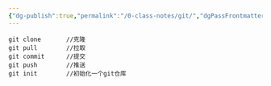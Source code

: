 ```yaml
---
{"dg-publish":true,"permalink":"/0-class-notes/git/","dgPassFrontmatter":true,"created":"2023-10-06T19:54:53.000+08:00"}
---
```


```shell
git clone		//克隆
git pull	 	//拉取
git commit   	//提交
git push	 	//推送
git init	 	//初始化一个git仓库
```
<style> .container {font-family: sans-serif; text-align: center;} .button-wrapper button {z-index: 1;height: 40px; width: 100px; margin: 10px;padding: 5px;} .excalidraw .App-menu_top .buttonList { display: flex;} .excalidraw-wrapper { height: 800px; margin: 50px; position: relative;} :root[dir="ltr"] .excalidraw .layer-ui__wrapper .zen-mode-transition.App-menu_bottom--transition-left {transform: none;} </style><script src="https://cdn.jsdelivr.net/npm/react@17/umd/react.production.min.js"></script><script src="https://cdn.jsdelivr.net/npm/react-dom@17/umd/react-dom.production.min.js"></script><script type="text/javascript" src="https://cdn.jsdelivr.net/npm/@excalidraw/excalidraw@0/dist/excalidraw.production.min.js"></script><div id="Drawing_2023-10-13_1504.55.excalidraw.md1"></div><script>(function(){const InitialData={"type":"excalidraw","version":2,"source":"https://github.com/zsviczian/obsidian-excalidraw-plugin/releases/tag/1.9.23","elements":[{"type":"rectangle","version":738,"versionNonce":226524102,"isDeleted":false,"id":"1PCgV9XBU9cj0OLJ739Li","fillStyle":"hachure","strokeWidth":1,"strokeStyle":"solid","roughness":1,"opacity":100,"angle":0,"x":-3.942401773177039,"y":-539.1247104814106,"strokeColor":"#1e1e1e","backgroundColor":"#a5d8ff","width":597.5511532738095,"height":716.1904761904761,"seed":296384218,"groupIds":[],"frameId":null,"roundness":null,"boundElements":[],"updated":1697180816095,"link":null,"locked":false},{"type":"rectangle","version":401,"versionNonce":147395334,"isDeleted":false,"id":"ySDxohc4L_k2RRq8MDR45","fillStyle":"hachure","strokeWidth":1,"strokeStyle":"solid","roughness":1,"opacity":100,"angle":0,"x":-656.487481120259,"y":-700.0355626077754,"strokeColor":"#1971c2","backgroundColor":"transparent","width":1266.5463428557525,"height":968.0934259357657,"seed":1705675674,"groupIds":[],"frameId":null,"roundness":{"type":3},"boundElements":[],"updated":1697180816096,"link":null,"locked":false},{"type":"rectangle","version":319,"versionNonce":360497734,"isDeleted":false,"id":"KRBxbsxHIDH-oTzRwp6uj","fillStyle":"hachure","strokeWidth":1,"strokeStyle":"solid","roughness":1,"opacity":100,"angle":0,"x":-12.040912277586358,"y":-630.0262363500665,"strokeColor":"#6741d9","backgroundColor":"transparent","width":609.4570302269213,"height":876.0967631164538,"seed":306841690,"groupIds":[],"frameId":null,"roundness":{"type":3},"boundElements":[],"updated":1697180816096,"link":null,"locked":false},{"type":"text","version":30,"versionNonce":108562822,"isDeleted":false,"id":"dT6TxsfJ","fillStyle":"hachure","strokeWidth":1,"strokeStyle":"solid","roughness":1,"opacity":100,"angle":0,"x":3.60303412831729,"y":-566.7640723097259,"strokeColor":"#1e1e1e","backgroundColor":"transparent","width":209.7998504638672,"height":25,"seed":526118170,"groupIds":[],"frameId":null,"roundness":null,"boundElements":[],"updated":1697180816096,"link":null,"locked":false,"fontSize":20,"fontFamily":1,"text":"Oracle VM VirtualBox","rawText":"Oracle VM VirtualBox","textAlign":"left","verticalAlign":"top","containerId":null,"originalText":"Oracle VM VirtualBox","lineHeight":1.25,"baseline":17},{"type":"text","version":113,"versionNonce":1257859270,"isDeleted":false,"id":"DAxER2MV","fillStyle":"hachure","strokeWidth":1,"strokeStyle":"solid","roughness":1,"opacity":100,"angle":0,"x":-95.57065223145764,"y":-687.091559340346,"strokeColor":"#1971c2","backgroundColor":"transparent","width":133.4519500732422,"height":45,"seed":575879642,"groupIds":[],"frameId":null,"roundness":null,"boundElements":[],"updated":1697180816096,"link":null,"locked":false,"fontSize":36,"fontFamily":1,"text":"Windows","rawText":"Windows","textAlign":"left","verticalAlign":"top","containerId":null,"originalText":"Windows","lineHeight":1.25,"baseline":31},{"type":"text","version":43,"versionNonce":1654415366,"isDeleted":false,"id":"fkdXD4fb","fillStyle":"hachure","strokeWidth":1,"strokeStyle":"solid","roughness":1,"opacity":100,"angle":0,"x":11.95767630503326,"y":-513.664895139966,"strokeColor":"#2f9e44","backgroundColor":"transparent","width":141.8398895263672,"height":25,"seed":172158618,"groupIds":[],"frameId":null,"roundness":null,"boundElements":[{"id":"wUGCVKss47Wai-4RUkLo9","type":"arrow"}],"updated":1697180816096,"link":null,"locked":false,"customData":{"legacyTextWrap":true},"fontSize":20,"fontFamily":1,"text":"KylinServer V10","rawText":"KylinServer V10","textAlign":"left","verticalAlign":"top","containerId":null,"originalText":"KylinServer V10","lineHeight":1.25,"baseline":17},{"type":"diamond","version":582,"versionNonce":1365143366,"isDeleted":false,"id":"4r3zK4zRVZOjqDMoF-Tvs","fillStyle":"hachure","strokeWidth":1,"strokeStyle":"solid","roughness":1,"opacity":100,"angle":0,"x":-632.0918648538153,"y":-695.0983605049506,"strokeColor":"#e03131","backgroundColor":"transparent","width":237.5939941406251,"height":170,"seed":1809714010,"groupIds":[],"frameId":null,"roundness":{"type":2},"boundElements":[{"type":"text","id":"B8K56yoP"}],"updated":1697180816096,"link":null,"locked":false,"customData":{"legacyTextWrap":true}},{"type":"text","version":554,"versionNonce":1286193030,"isDeleted":false,"id":"B8K56yoP","fillStyle":"hachure","strokeWidth":1,"strokeStyle":"solid","roughness":1,"opacity":100,"angle":0,"x":-594.4648201760808,"y":-635.0983605049506,"strokeColor":"#e03131","backgroundColor":"transparent","width":162.33990478515625,"height":50,"seed":1299681306,"groupIds":[],"frameId":null,"roundness":null,"boundElements":[],"updated":1697180816097,"link":null,"locked":false,"fontSize":20,"fontFamily":1,"text":"WLAN TCP/IPV4\n192.168.1.1","rawText":"WLAN TCP/IPV4\n192.168.1.1","textAlign":"center","verticalAlign":"middle","containerId":"4r3zK4zRVZOjqDMoF-Tvs","originalText":"WLAN TCP/IPV4\n192.168.1.1","lineHeight":1.25,"baseline":42},{"type":"diamond","version":337,"versionNonce":303289798,"isDeleted":false,"id":"1Mo-R5cND6lr2Ath-ul-E","fillStyle":"hachure","strokeWidth":1,"strokeStyle":"solid","roughness":1,"opacity":100,"angle":0,"x":276.5285844248293,"y":-488.5407118615284,"strokeColor":"#1e1e1e","backgroundColor":"transparent","width":312.1804327713817,"height":93.2330322265625,"seed":1929542874,"groupIds":[],"frameId":null,"roundness":{"type":2},"boundElements":[{"type":"text","id":"2AZKImcp"}],"updated":1697180816096,"link":null,"locked":false,"customData":{"legacyTextWrap":true}},{"type":"text","version":293,"versionNonce":367078662,"isDeleted":false,"id":"2AZKImcp","fillStyle":"hachure","strokeWidth":1,"strokeStyle":"solid","roughness":1,"opacity":100,"angle":0,"x":372.5388371264381,"y":-454.42419574824714,"strokeColor":"#1e1e1e","backgroundColor":"transparent","width":120.15992736816406,"height":25,"seed":705810842,"groupIds":[],"frameId":null,"roundness":null,"boundElements":[],"updated":1697180816096,"link":null,"locked":false,"fontSize":20,"fontFamily":1,"text":"192.168.1.100","rawText":"192.168.1.100","textAlign":"center","verticalAlign":"middle","containerId":"1Mo-R5cND6lr2Ath-ul-E","originalText":"192.168.1.100","lineHeight":1.25,"baseline":17},{"type":"arrow","version":1005,"versionNonce":1015127110,"isDeleted":false,"id":"Gk6EO0Fe36aDezUG-xCVI","fillStyle":"hachure","strokeWidth":1,"strokeStyle":"solid","roughness":1,"opacity":100,"angle":0,"x":-398.93699341204285,"y":-608.7273666935083,"strokeColor":"#e03131","backgroundColor":"transparent","width":563.9882309301198,"height":24.074440274207035,"seed":366513754,"groupIds":[],"frameId":null,"roundness":{"type":2},"boundElements":[],"updated":1697180816096,"link":null,"locked":false,"startBinding":null,"endBinding":{"elementId":"rNsJ1ZwO1rmqS-uwNq5j_","gap":2.0398537708758298,"focus":-0.26348087935634124},"lastCommittedPoint":null,"startArrowhead":null,"endArrowhead":"arrow","points":[[0,0],[563.9882309301198,24.074440274207035]]},{"type":"text","version":160,"versionNonce":1808933766,"isDeleted":false,"id":"rq8Y3FBZ","fillStyle":"hachure","strokeWidth":1,"strokeStyle":"solid","roughness":1,"opacity":100,"angle":0,"x":-120.28599613780955,"y":-620.6198358698059,"strokeColor":"#e03131","backgroundColor":"transparent","width":40,"height":25,"seed":2066330394,"groupIds":[],"frameId":null,"roundness":null,"boundElements":[],"updated":1697180816096,"link":null,"locked":false,"fontSize":20,"fontFamily":1,"text":"共享","rawText":"共享","textAlign":"left","verticalAlign":"top","containerId":null,"originalText":"共享","lineHeight":1.25,"baseline":17},{"type":"ellipse","version":112,"versionNonce":1175438022,"isDeleted":false,"id":"dbyaRahk-Wv-BliVIsx2t","fillStyle":"hachure","strokeWidth":1,"strokeStyle":"solid","roughness":1,"opacity":100,"angle":0,"x":27.78344572656681,"y":-408.71254440056885,"strokeColor":"#2f9e44","backgroundColor":"transparent","width":342.2556023848683,"height":104.66167249177636,"seed":209207258,"groupIds":[],"frameId":null,"roundness":{"type":2},"boundElements":[],"updated":1697180816096,"link":null,"locked":false},{"type":"text","version":31,"versionNonce":500660742,"isDeleted":false,"id":"ykDx4Vkd","fillStyle":"hachure","strokeWidth":1,"strokeStyle":"solid","roughness":1,"opacity":100,"angle":0,"x":123.07888647688003,"y":-365.23257372191915,"strokeColor":"#1e1e1e","backgroundColor":"transparent","width":134.639892578125,"height":25,"seed":903296154,"groupIds":[],"frameId":null,"roundness":null,"boundElements":[],"updated":1697180816096,"link":null,"locked":false,"fontSize":20,"fontFamily":1,"text":"MySQL Server","rawText":"MySQL Server","textAlign":"left","verticalAlign":"top","containerId":null,"originalText":"MySQL Server","lineHeight":1.25,"baseline":17},{"type":"ellipse","version":141,"versionNonce":1780894022,"isDeleted":false,"id":"_m7VadbXheYKK-1UVCN2x","fillStyle":"hachure","strokeWidth":1,"strokeStyle":"solid","roughness":1,"opacity":100,"angle":0,"x":18.417213985103785,"y":-288.8414861396824,"strokeColor":"#f08c00","backgroundColor":"transparent","width":339.84966077302624,"height":105.2632863898026,"seed":1761186138,"groupIds":[],"frameId":null,"roundness":{"type":2},"boundElements":[],"updated":1697180816096,"link":null,"locked":false},{"type":"text","version":45,"versionNonce":978923654,"isDeleted":false,"id":"SHhwQgO8","fillStyle":"hachure","strokeWidth":1,"strokeStyle":"solid","roughness":1,"opacity":100,"angle":0,"x":160.22154169891962,"y":-254.7062579324455,"strokeColor":"#1e1e1e","backgroundColor":"transparent","width":51.11994934082031,"height":25,"seed":1764906522,"groupIds":[],"frameId":null,"roundness":null,"boundElements":[],"updated":1697180816096,"link":null,"locked":false,"fontSize":20,"fontFamily":1,"text":"Redis","rawText":"Redis","textAlign":"left","verticalAlign":"top","containerId":null,"originalText":"Redis","lineHeight":1.25,"baseline":17},{"type":"ellipse","version":132,"versionNonce":707604422,"isDeleted":false,"id":"42nXHRTk8kSoYbueBAZiq","fillStyle":"hachure","strokeWidth":1,"strokeStyle":"solid","roughness":1,"opacity":100,"angle":0,"x":20.40881666884445,"y":-170.17341092234187,"strokeColor":"#e03131","backgroundColor":"transparent","width":357.89473684210543,"height":123.90978361430916,"seed":393511642,"groupIds":[],"frameId":null,"roundness":{"type":2},"boundElements":[{"type":"text","id":"qVGgtFRR"}],"updated":1697180816096,"link":null,"locked":false,"customData":{"legacyTextWrap":true}},{"type":"text","version":88,"versionNonce":1438598918,"isDeleted":false,"id":"qVGgtFRR","fillStyle":"hachure","strokeWidth":1,"strokeStyle":"solid","roughness":1,"opacity":100,"angle":0,"x":183.62619699175264,"y":-120.71851911518729,"strokeColor":"#e03131","backgroundColor":"transparent","width":31.459976196289062,"height":25,"seed":1045632922,"groupIds":[],"frameId":null,"roundness":null,"boundElements":[],"updated":1697180816096,"link":null,"locked":false,"fontSize":20,"fontFamily":1,"text":"Git","rawText":"Git","textAlign":"center","verticalAlign":"middle","containerId":"42nXHRTk8kSoYbueBAZiq","originalText":"Git","lineHeight":1.25,"baseline":17},{"type":"ellipse","version":169,"versionNonce":1301050950,"isDeleted":false,"id":"L8eNDMt6fyvZo2PUKTBx1","fillStyle":"hachure","strokeWidth":1,"strokeStyle":"solid","roughness":1,"opacity":100,"angle":0,"x":-529.5525639754227,"y":-410.34532814214947,"strokeColor":"#2f9e44","backgroundColor":"transparent","width":367.5189530222041,"height":108.87213456003292,"seed":1577129050,"groupIds":[],"frameId":null,"roundness":{"type":2},"boundElements":[{"type":"text","id":"h354cjSW"}],"updated":1697180816096,"link":null,"locked":false,"customData":{"legacyTextWrap":true}},{"type":"text","version":124,"versionNonce":175226246,"isDeleted":false,"id":"h354cjSW","fillStyle":"hachure","strokeWidth":1,"strokeStyle":"solid","roughness":1,"opacity":100,"angle":0,"x":-380.3630490121722,"y":-368.409260862133,"strokeColor":"#2f9e44","backgroundColor":"transparent","width":69.13992309570312,"height":25,"seed":2018605338,"groupIds":[],"frameId":null,"roundness":null,"boundElements":[],"updated":1697180816096,"link":null,"locked":false,"fontSize":20,"fontFamily":1,"text":"Heidisql","rawText":"Heidisql","textAlign":"center","verticalAlign":"middle","containerId":"L8eNDMt6fyvZo2PUKTBx1","originalText":"Heidisql","lineHeight":1.25,"baseline":17},{"type":"ellipse","version":197,"versionNonce":1638669510,"isDeleted":false,"id":"t-635PMW_AnFhVRzUJfXC","fillStyle":"hachure","strokeWidth":1,"strokeStyle":"solid","roughness":1,"opacity":100,"angle":0,"x":-532.5602479803567,"y":-290.044713935735,"strokeColor":"#f08c00","backgroundColor":"transparent","width":392.78217516447353,"height":105.86477179276312,"seed":1555514842,"groupIds":[],"frameId":null,"roundness":{"type":2},"boundElements":[{"type":"text","id":"WGOPnBZy"}],"updated":1697180816096,"link":null,"locked":false,"customData":{"legacyTextWrap":true}},{"type":"text","version":211,"versionNonce":2027459590,"isDeleted":false,"id":"WGOPnBZy","fillStyle":"hachure","strokeWidth":1,"strokeStyle":"solid","roughness":1,"opacity":100,"angle":0,"x":-452.92906335222153,"y":-249.61232803935343,"strokeColor":"#f08c00","backgroundColor":"transparent","width":233.51980590820312,"height":25,"seed":1950710426,"groupIds":[],"frameId":null,"roundness":null,"boundElements":[],"updated":1697180816096,"link":null,"locked":false,"fontSize":20,"fontFamily":1,"text":"Redis DeskTop manager","rawText":"Redis DeskTop manager","textAlign":"center","verticalAlign":"middle","containerId":"t-635PMW_AnFhVRzUJfXC","originalText":"Redis DeskTop manager","lineHeight":1.25,"baseline":17},{"type":"ellipse","version":165,"versionNonce":972301126,"isDeleted":false,"id":"SnZrl8UAs8F6AvLBjE1rD","fillStyle":"hachure","strokeWidth":1,"strokeStyle":"solid","roughness":1,"opacity":100,"angle":0,"x":-522.9361602953237,"y":-161.9381259126692,"strokeColor":"#e03131","backgroundColor":"transparent","width":372.9325143914475,"height":96.84210526315792,"seed":229578586,"groupIds":[],"frameId":null,"roundness":{"type":2},"boundElements":[{"type":"text","id":"AQ9l0WVd"}],"updated":1697180816096,"link":null,"locked":false,"customData":{"legacyTextWrap":true}},{"type":"text","version":134,"versionNonce":1197197958,"isDeleted":false,"id":"AQ9l0WVd","fillStyle":"hachure","strokeWidth":1,"strokeStyle":"solid","roughness":1,"opacity":100,"angle":0,"x":-394.35984145409213,"y":-126.01707328109023,"strokeColor":"#e03131","backgroundColor":"transparent","width":115.77987670898438,"height":25,"seed":692526106,"groupIds":[],"frameId":null,"roundness":null,"boundElements":[],"updated":1697180816096,"link":null,"locked":false,"fontSize":20,"fontFamily":1,"text":"TortoiseGit","rawText":"TortoiseGit","textAlign":"center","verticalAlign":"middle","containerId":"SnZrl8UAs8F6AvLBjE1rD","originalText":"TortoiseGit","lineHeight":1.25,"baseline":17},{"type":"diamond","version":110,"versionNonce":1875675590,"isDeleted":false,"id":"4UKUCiVKKWKmX05r6QmQ0","fillStyle":"hachure","strokeWidth":1,"strokeStyle":"solid","roughness":1,"opacity":100,"angle":0,"x":-173.46241183726465,"y":-395.307679087873,"strokeColor":"#2f9e44","backgroundColor":"transparent","width":214.1352282072369,"height":70,"seed":1157662938,"groupIds":[],"frameId":null,"roundness":{"type":2},"boundElements":[{"type":"text","id":"nzg9We7R"}],"updated":1697180816096,"link":null,"locked":false,"customData":{"legacyTextWrap":true}},{"type":"text","version":40,"versionNonce":1637080774,"isDeleted":false,"id":"nzg9We7R","fillStyle":"hachure","strokeWidth":1,"strokeStyle":"solid","roughness":1,"opacity":100,"angle":0,"x":-93.29478400073604,"y":-372.807679087873,"strokeColor":"#2f9e44","backgroundColor":"transparent","width":53.79997253417969,"height":25,"seed":678321562,"groupIds":[],"frameId":null,"roundness":null,"boundElements":[],"updated":1697180816098,"link":null,"locked":false,"fontSize":20,"fontFamily":1,"text":"3306","rawText":"3306","textAlign":"center","verticalAlign":"middle","containerId":"4UKUCiVKKWKmX05r6QmQ0","originalText":"3306","lineHeight":1.25,"baseline":17},{"type":"diamond","version":69,"versionNonce":1654476870,"isDeleted":false,"id":"hGoS0N4DzjwLMTMfIUMD1","fillStyle":"hachure","strokeWidth":1,"strokeStyle":"solid","roughness":1,"opacity":100,"angle":0,"x":-146.9962831366068,"y":-274.40538673589947,"strokeColor":"#f08c00","backgroundColor":"transparent","width":179.24830386513156,"height":75.18798828125,"seed":818125402,"groupIds":[],"frameId":null,"roundness":{"type":2},"boundElements":[{"type":"text","id":"D198Rx60"}],"updated":1697180816096,"link":null,"locked":false,"customData":{"legacyTextWrap":true}},{"type":"text","version":26,"versionNonce":1012356998,"isDeleted":false,"id":"D198Rx60","fillStyle":"hachure","strokeWidth":1,"strokeStyle":"solid","roughness":1,"opacity":100,"angle":0,"x":-82.05211625042773,"y":-249.31139259527447,"strokeColor":"#f08c00","backgroundColor":"transparent","width":49.35997009277344,"height":25,"seed":483606298,"groupIds":[],"frameId":null,"roundness":null,"boundElements":[],"updated":1697180816096,"link":null,"locked":false,"fontSize":20,"fontFamily":1,"text":"6379","rawText":"6379","textAlign":"center","verticalAlign":"middle","containerId":"hGoS0N4DzjwLMTMfIUMD1","originalText":"6379","lineHeight":1.25,"baseline":17},{"type":"diamond","version":86,"versionNonce":936277702,"isDeleted":false,"id":"1h_qPD3PSIPvG6vZvMERc","fillStyle":"hachure","strokeWidth":1,"strokeStyle":"solid","roughness":1,"opacity":100,"angle":0,"x":-149.43987380272517,"y":-158.9229712856527,"strokeColor":"#e03131","backgroundColor":"transparent","width":200.90203536184208,"height":71.57894736842104,"seed":1494240218,"groupIds":[],"frameId":null,"roundness":{"type":2},"boundElements":[{"type":"text","id":"JPNwKkQQ"}],"updated":1697180816096,"link":null,"locked":false,"customData":{"legacyTextWrap":true}},{"type":"text","version":23,"versionNonce":1302310406,"isDeleted":false,"id":"JPNwKkQQ","fillStyle":"hachure","strokeWidth":1,"strokeStyle":"solid","roughness":1,"opacity":100,"angle":0,"x":-63.22884635617913,"y":-135.63349760144217,"strokeColor":"#e03131","backgroundColor":"transparent","width":28.47998046875,"height":25,"seed":1267581082,"groupIds":[],"frameId":null,"roundness":null,"boundElements":[],"updated":1697180816096,"link":null,"locked":false,"fontSize":20,"fontFamily":1,"text":"22","rawText":"22","textAlign":"center","verticalAlign":"middle","containerId":"1h_qPD3PSIPvG6vZvMERc","originalText":"22","lineHeight":1.25,"baseline":17},{"type":"rectangle","version":62,"versionNonce":1523055942,"isDeleted":false,"id":"Hj4tdy25zcCuVH9FnOYQ2","fillStyle":"hachure","strokeWidth":1,"strokeStyle":"solid","roughness":1,"opacity":100,"angle":0,"x":-465.7226211481682,"y":-526.0198308662449,"strokeColor":"#2f9e44","backgroundColor":"transparent","width":233.27730066636036,"height":80.67228429457725,"seed":536780122,"groupIds":[],"frameId":null,"roundness":{"type":3},"boundElements":[{"type":"text","id":"cCj1CJy1"},{"id":"wUGCVKss47Wai-4RUkLo9","type":"arrow"}],"updated":1697180816096,"link":null,"locked":false,"customData":{"legacyTextWrap":true}},{"type":"text","version":34,"versionNonce":346317958,"isDeleted":false,"id":"cCj1CJy1","fillStyle":"hachure","strokeWidth":1,"strokeStyle":"solid","roughness":1,"opacity":100,"angle":0,"x":-413.3439119160622,"y":-498.18368871895626,"strokeColor":"#2f9e44","backgroundColor":"transparent","width":128.51988220214844,"height":25,"seed":330687002,"groupIds":[],"frameId":null,"roundness":null,"boundElements":[],"updated":1697180816096,"link":null,"locked":false,"fontSize":20,"fontFamily":1,"text":"Xshell7 Xftp7","rawText":"Xshell7 Xftp7","textAlign":"center","verticalAlign":"middle","containerId":"Hj4tdy25zcCuVH9FnOYQ2","originalText":"Xshell7 Xftp7","lineHeight":1.25,"baseline":17},{"type":"arrow","version":115,"versionNonce":2096227270,"isDeleted":false,"id":"wUGCVKss47Wai-4RUkLo9","fillStyle":"hachure","strokeWidth":1,"strokeStyle":"solid","roughness":1,"opacity":100,"angle":0,"x":-225.0501573384255,"y":-487.0282393655483,"strokeColor":"#2f9e44","backgroundColor":"transparent","width":222.52096737132365,"height":9.41176469951688,"seed":1101434586,"groupIds":[],"frameId":null,"roundness":{"type":2},"boundElements":[],"updated":1697180816096,"link":null,"locked":false,"startBinding":{"elementId":"Hj4tdy25zcCuVH9FnOYQ2","gap":7.3951631433823195,"focus":0.08618592008403635},"endBinding":{"elementId":"fkdXD4fb","gap":14.486866272135103,"focus":-0.07177702510105233},"lastCommittedPoint":null,"startArrowhead":null,"endArrowhead":"arrow","points":[[0,0],[222.52096737132365,-9.41176469951688]]},{"type":"rectangle","version":142,"versionNonce":1439529734,"isDeleted":false,"id":"flgjBfJPwCarplwTkJ0ZJ","fillStyle":"hachure","strokeWidth":1,"strokeStyle":"solid","roughness":1,"opacity":100,"angle":0,"x":-560.5123011803374,"y":-25.85162515622642,"strokeColor":"#1971c2","backgroundColor":"transparent","width":177.6594343691827,"height":40.29776293469092,"seed":1852023706,"groupIds":[],"frameId":null,"roundness":{"type":3},"boundElements":[{"type":"text","id":"WUUa4Lf2"}],"updated":1697180816096,"link":null,"locked":false,"customData":{"legacyTextWrap":true}},{"type":"text","version":37,"versionNonce":1786254854,"isDeleted":false,"id":"WUUa4Lf2","fillStyle":"hachure","strokeWidth":1,"strokeStyle":"solid","roughness":1,"opacity":100,"angle":0,"x":-504.6525546988711,"y":-18.202743688880958,"strokeColor":"#1971c2","backgroundColor":"transparent","width":65.93994140625,"height":25,"seed":1411391578,"groupIds":[],"frameId":null,"roundness":null,"boundElements":[],"updated":1697180816099,"link":null,"locked":false,"fontSize":20,"fontFamily":1,"text":"VScode","rawText":"VScode","textAlign":"center","verticalAlign":"middle","containerId":"flgjBfJPwCarplwTkJ0ZJ","originalText":"VScode","lineHeight":1.25,"baseline":17},{"type":"rectangle","version":359,"versionNonce":1535308166,"isDeleted":false,"id":"k1977gUK1Pmv77eMHUzIq","fillStyle":"hachure","strokeWidth":1,"strokeStyle":"solid","roughness":1,"opacity":100,"angle":0,"x":-365.03001989895245,"y":157.0311219674527,"strokeColor":"#1e1e1e","backgroundColor":"transparent","width":157.35525019551298,"height":42.50672269046811,"seed":1856963866,"groupIds":[],"frameId":null,"roundness":{"type":3},"boundElements":[{"type":"text","id":"pyT3xe79"}],"updated":1697180816096,"link":null,"locked":false,"customData":{"legacyTextWrap":true}},{"type":"text","version":348,"versionNonce":273900870,"isDeleted":false,"id":"pyT3xe79","fillStyle":"hachure","strokeWidth":1,"strokeStyle":"solid","roughness":1,"opacity":100,"angle":0,"x":-342.13234780412563,"y":165.78448331268675,"strokeColor":"#1e1e1e","backgroundColor":"transparent","width":111.55990600585938,"height":25,"seed":1199788506,"groupIds":[],"frameId":null,"roundness":null,"boundElements":[],"updated":1697180816099,"link":null,"locked":false,"fontSize":20,"fontFamily":1,"text":"Node.js18.17","rawText":"Node.js18.17","textAlign":"center","verticalAlign":"middle","containerId":"k1977gUK1Pmv77eMHUzIq","originalText":"Node.js18.17","lineHeight":1.25,"baseline":17},{"type":"rectangle","version":116,"versionNonce":1982646278,"isDeleted":false,"id":"TkFj-99EHy9OqipvUG9SD","fillStyle":"hachure","strokeWidth":1,"strokeStyle":"solid","roughness":1,"opacity":100,"angle":0,"x":-562.8528668111547,"y":34.446137778464504,"strokeColor":"#1e1e1e","backgroundColor":"transparent","width":181.0211071633002,"height":48.36503085748495,"seed":1102055066,"groupIds":[],"frameId":null,"roundness":{"type":3},"boundElements":[{"type":"text","id":"LbbpcMFU"}],"updated":1697180816096,"link":null,"locked":false,"customData":{"legacyTextWrap":true}},{"type":"text","version":85,"versionNonce":1721882438,"isDeleted":false,"id":"LbbpcMFU","fillStyle":"hachure","strokeWidth":1,"strokeStyle":"solid","roughness":1,"opacity":100,"angle":0,"x":-549.9822744721804,"y":46.12865320720698,"strokeColor":"#1e1e1e","backgroundColor":"transparent","width":155.27992248535156,"height":25,"seed":1709712218,"groupIds":[],"frameId":null,"roundness":null,"boundElements":[],"updated":1697180816096,"link":null,"locked":false,"fontSize":20,"fontFamily":1,"text":"JDK1.8  JDK20","rawText":"JDK1.8  JDK20","textAlign":"center","verticalAlign":"middle","containerId":"TkFj-99EHy9OqipvUG9SD","originalText":"JDK1.8  JDK20","lineHeight":1.25,"baseline":17},{"type":"rectangle","version":113,"versionNonce":2083716742,"isDeleted":false,"id":"MLgYGE2xyKFnTTOINlJEm","fillStyle":"hachure","strokeWidth":1,"strokeStyle":"solid","roughness":1,"opacity":100,"angle":0,"x":-362.85286681115474,"y":34.446137778464504,"strokeColor":"#1e1e1e","backgroundColor":"transparent","width":160,"height":40,"seed":780052506,"groupIds":[],"frameId":null,"roundness":{"type":3},"boundElements":[{"type":"text","id":"6koPLfcT"}],"updated":1697180816096,"link":null,"locked":false,"customData":{"legacyTextWrap":true}},{"type":"text","version":71,"versionNonce":1805467078,"isDeleted":false,"id":"6koPLfcT","fillStyle":"hachure","strokeWidth":1,"strokeStyle":"solid","roughness":1,"opacity":100,"angle":0,"x":-338.0528332418188,"y":41.946137778464504,"strokeColor":"#1e1e1e","backgroundColor":"transparent","width":110.39993286132812,"height":25,"seed":1399231706,"groupIds":[],"frameId":null,"roundness":null,"boundElements":[],"updated":1697180816096,"link":null,"locked":false,"fontSize":20,"fontFamily":1,"text":"Maven3.6.3","rawText":"Maven3.6.3","textAlign":"center","verticalAlign":"middle","containerId":"MLgYGE2xyKFnTTOINlJEm","originalText":"Maven3.6.3","lineHeight":1.25,"baseline":17},{"type":"rectangle","version":94,"versionNonce":1241355526,"isDeleted":false,"id":"hXPaUjEKjYMemyiYDGUPd","fillStyle":"hachure","strokeWidth":1,"strokeStyle":"solid","roughness":1,"opacity":100,"angle":0,"x":-557.9547664577323,"y":93.90199482831565,"strokeColor":"#1e1e1e","backgroundColor":"transparent","width":167.48308454241067,"height":40,"seed":372435354,"groupIds":[],"frameId":null,"roundness":{"type":3},"boundElements":[{"type":"text","id":"IcwSS42x"}],"updated":1697180816096,"link":null,"locked":false,"customData":{"legacyTextWrap":true}},{"type":"text","version":52,"versionNonce":1417858182,"isDeleted":false,"id":"IcwSS42x","fillStyle":"hachure","strokeWidth":1,"strokeStyle":"solid","roughness":1,"opacity":100,"angle":0,"x":-490.59320618115584,"y":101.40199482831565,"strokeColor":"#1e1e1e","backgroundColor":"transparent","width":32.75996398925781,"height":25,"seed":236365402,"groupIds":[],"frameId":null,"roundness":null,"boundElements":[],"updated":1697180816100,"link":null,"locked":false,"fontSize":20,"fontFamily":1,"text":"vue","rawText":"vue","textAlign":"center","verticalAlign":"middle","containerId":"hXPaUjEKjYMemyiYDGUPd","originalText":"vue","lineHeight":1.25,"baseline":17},{"type":"rectangle","version":100,"versionNonce":1106545542,"isDeleted":false,"id":"SD_00UL335kikR8BhQgcS","fillStyle":"hachure","strokeWidth":1,"strokeStyle":"solid","roughness":1,"opacity":100,"angle":0,"x":43.857385170765724,"y":-8.372664333616058,"strokeColor":"#1e1e1e","backgroundColor":"transparent","width":173.28974801807954,"height":42.81880211208056,"seed":1944374042,"groupIds":[],"frameId":null,"roundness":{"type":3},"boundElements":[{"type":"text","id":"oqBCsWHs"}],"updated":1697180816096,"link":null,"locked":false,"customData":{"legacyTextWrap":true}},{"type":"text","version":65,"versionNonce":79907782,"isDeleted":false,"id":"oqBCsWHs","fillStyle":"hachure","strokeWidth":1,"strokeStyle":"solid","roughness":1,"opacity":100,"angle":0,"x":85.81231014416096,"y":0.536736722424223,"strokeColor":"#1e1e1e","backgroundColor":"transparent","width":89.37989807128906,"height":25,"seed":1846564826,"groupIds":[],"frameId":null,"roundness":null,"boundElements":[],"updated":1697180816100,"link":null,"locked":false,"fontSize":20,"fontFamily":1,"text":"net-tools","rawText":"net-tools","textAlign":"center","verticalAlign":"middle","containerId":"SD_00UL335kikR8BhQgcS","originalText":"net-tools","lineHeight":1.25,"baseline":17},{"type":"rectangle","version":72,"versionNonce":1283449350,"isDeleted":false,"id":"ZpBDdRpGUVGnkrSRVZ2Be","fillStyle":"hachure","strokeWidth":1,"strokeStyle":"solid","roughness":1,"opacity":100,"angle":0,"x":257.14713318884526,"y":-5.553862221535496,"strokeColor":"#1e1e1e","backgroundColor":"transparent","width":140,"height":40,"seed":1554795674,"groupIds":[],"frameId":null,"roundness":{"type":3},"boundElements":[{"type":"text","id":"nkhXLeTg"}],"updated":1697180816096,"link":null,"locked":false,"customData":{"legacyTextWrap":true}},{"type":"text","version":21,"versionNonce":2004988230,"isDeleted":false,"id":"nkhXLeTg","fillStyle":"hachure","strokeWidth":1,"strokeStyle":"solid","roughness":1,"opacity":100,"angle":0,"x":304.9271548563257,"y":1.9461377784645038,"strokeColor":"#1e1e1e","backgroundColor":"transparent","width":44.43995666503906,"height":25,"seed":627812698,"groupIds":[],"frameId":null,"roundness":null,"boundElements":[],"updated":1697180816096,"link":null,"locked":false,"fontSize":20,"fontFamily":1,"text":"wget","rawText":"wget","textAlign":"center","verticalAlign":"middle","containerId":"ZpBDdRpGUVGnkrSRVZ2Be","originalText":"wget","lineHeight":1.25,"baseline":17},{"type":"rectangle","version":129,"versionNonce":1476892806,"isDeleted":false,"id":"WphYWcqDvWXkXFIA-pTMm","fillStyle":"hachure","strokeWidth":1,"strokeStyle":"solid","roughness":1,"opacity":100,"angle":0,"x":-362.85286681115474,"y":-25.553862221535496,"strokeColor":"#e03131","backgroundColor":"transparent","width":158.0962546420816,"height":35,"seed":2141285914,"groupIds":[],"frameId":null,"roundness":{"type":3},"boundElements":[{"type":"text","id":"lx2XcC3G"}],"updated":1697180816096,"link":null,"locked":false,"customData":{"legacyTextWrap":true}},{"type":"text","version":74,"versionNonce":1439602630,"isDeleted":false,"id":"lx2XcC3G","fillStyle":"hachure","strokeWidth":1,"strokeStyle":"solid","roughness":1,"opacity":100,"angle":0,"x":-315.4047074466569,"y":-20.553862221535496,"strokeColor":"#e03131","backgroundColor":"transparent","width":63.19993591308594,"height":25,"seed":1077975770,"groupIds":[],"frameId":null,"roundness":null,"boundElements":[],"updated":1697180816096,"link":null,"locked":false,"fontSize":20,"fontFamily":1,"text":"chrome","rawText":"chrome","textAlign":"center","verticalAlign":"middle","containerId":"WphYWcqDvWXkXFIA-pTMm","originalText":"chrome","lineHeight":1.25,"baseline":17},{"type":"text","version":744,"versionNonce":1492365062,"isDeleted":false,"id":"Kc69pCag","fillStyle":"hachure","strokeWidth":0.5,"strokeStyle":"solid","roughness":2,"opacity":100,"angle":0,"x":151.29557720747823,"y":-452.89847438492984,"strokeColor":"#1971c2","backgroundColor":"transparent","width":80,"height":25,"seed":635187098,"groupIds":[],"frameId":null,"roundness":null,"boundElements":[],"updated":1697180816096,"link":"[[0 - Class Notes/Redis MySQL Git安装\|Redis MySQL Git安装]]","locked":false,"fontSize":20,"fontFamily":1,"text":"软件安装","rawText":"软件安装","textAlign":"left","verticalAlign":"top","containerId":null,"originalText":"软件安装","lineHeight":1.25,"baseline":17},{"type":"text","version":79,"versionNonce":1039392326,"isDeleted":false,"id":"fslKQv7l","fillStyle":"hachure","strokeWidth":0.5,"strokeStyle":"solid","roughness":2,"opacity":100,"angle":0,"x":193.47261403783511,"y":-516.1975408376828,"strokeColor":"#1971c2","backgroundColor":"transparent","width":127.8125,"height":23,"seed":614935642,"groupIds":[],"frameId":null,"roundness":null,"boundElements":[],"updated":1697180816096,"link":"[[0 - Class Notes/Linux常用命令\|Linux常用命令]]","locked":false,"fontSize":20,"fontFamily":2,"text":"Linux常用命令","rawText":"Linux常用命令","textAlign":"left","verticalAlign":"top","containerId":null,"originalText":"Linux常用命令","lineHeight":1.15,"baseline":18},{"type":"text","version":145,"versionNonce":1236018566,"isDeleted":false,"id":"Iy4zB95P","fillStyle":"hachure","strokeWidth":0.5,"strokeStyle":"solid","roughness":2,"opacity":100,"angle":0,"x":-143.29136902645178,"y":-575.8336333436861,"strokeColor":"#1971c2","backgroundColor":"transparent","width":80,"height":23,"seed":846500122,"groupIds":[],"frameId":null,"roundness":null,"boundElements":[],"updated":1697180816096,"link":"[[0919 使用校园网VirtualBox虚拟机不能联网\|0919 使用校园网VirtualBox虚拟机不能联网]]","locked":false,"fontSize":20,"fontFamily":2,"text":"网络设置","rawText":"网络设置","textAlign":"left","verticalAlign":"top","containerId":null,"originalText":"网络设置","lineHeight":1.15,"baseline":18},{"type":"text","version":19,"versionNonce":492405958,"isDeleted":false,"id":"ngIV9IkP","fillStyle":"hachure","strokeWidth":0.5,"strokeStyle":"solid","roughness":2,"opacity":100,"angle":0,"x":-186.79966088776018,"y":44.54896650891669,"strokeColor":"#1971c2","backgroundColor":"transparent","width":140.029296875,"height":23,"seed":314007002,"groupIds":[],"frameId":null,"roundness":null,"boundElements":[],"updated":1697180816096,"link":"[[0 - Class Notes/Maven常用命令\|Maven常用命令]]","locked":false,"fontSize":20,"fontFamily":2,"text":"Maven常用命令","rawText":"Maven常用命令","textAlign":"left","verticalAlign":"top","containerId":null,"originalText":"Maven常用命令","lineHeight":1.15,"baseline":18},{"type":"rectangle","version":154,"versionNonce":714669062,"isDeleted":false,"id":"Ww4tVG7xiPDVe7XaJZcfN","fillStyle":"hachure","strokeWidth":1,"strokeStyle":"solid","roughness":1,"opacity":100,"angle":0,"x":-358.70155100603165,"y":93.25653254314284,"strokeColor":"#1e1e1e","backgroundColor":"transparent","width":148.0272274925594,"height":44.08162434895837,"seed":578982554,"groupIds":[],"frameId":null,"roundness":{"type":3},"boundElements":[{"type":"text","id":"xcrP6Uz2"}],"updated":1697180816096,"link":null,"locked":false,"customData":{"legacyTextWrap":true}},{"type":"text","version":69,"versionNonce":791798534,"isDeleted":false,"id":"xcrP6Uz2","fillStyle":"hachure","strokeWidth":1,"strokeStyle":"solid","roughness":1,"opacity":100,"angle":0,"x":-300.4179253578965,"y":102.79734471762202,"strokeColor":"#1e1e1e","backgroundColor":"transparent","width":31.459976196289062,"height":25,"seed":612970330,"groupIds":[],"frameId":null,"roundness":null,"boundElements":[],"updated":1697180816101,"link":null,"locked":false,"fontSize":20,"fontFamily":1,"text":"Git","rawText":"Git","textAlign":"center","verticalAlign":"middle","containerId":"Ww4tVG7xiPDVe7XaJZcfN","originalText":"Git","lineHeight":1.25,"baseline":17},{"type":"text","version":32,"versionNonce":35795590,"isDeleted":false,"id":"5XgDyGVg","fillStyle":"hachure","strokeWidth":1,"strokeStyle":"solid","roughness":1,"opacity":100,"angle":0,"x":-188.97646520323644,"y":108.63064898659525,"strokeColor":"#1971c2","backgroundColor":"transparent","width":105.556640625,"height":23,"seed":220083226,"groupIds":[],"frameId":null,"roundness":null,"boundElements":[],"updated":1697180816096,"link":"[[0 - Class Notes/Git常用命令\|Git常用命令]]","locked":false,"fontSize":20,"fontFamily":2,"text":"Git常用命令","rawText":"Git常用命令","textAlign":"left","verticalAlign":"top","containerId":null,"originalText":"Git常用命令","lineHeight":1.15,"baseline":18},{"type":"text","version":94,"versionNonce":1434841542,"isDeleted":false,"id":"zGpvWu1c","fillStyle":"hachure","strokeWidth":1,"strokeStyle":"solid","roughness":1,"opacity":100,"angle":0,"x":-189.7927086928197,"y":167.81417298213114,"strokeColor":"#1971c2","backgroundColor":"transparent","width":147.8125,"height":23,"seed":1312071898,"groupIds":[],"frameId":null,"roundness":null,"boundElements":[],"updated":1697180816096,"link":"[[0 - Class Notes/Node.js常用命令\|Node.js常用命令]]","locked":false,"fontSize":20,"fontFamily":2,"text":"Node.js常用命令","rawText":"Node.js常用命令","textAlign":"left","verticalAlign":"top","containerId":null,"originalText":"Node.js常用命令","lineHeight":1.15,"baseline":18},{"type":"diamond","version":392,"versionNonce":1555024134,"isDeleted":false,"id":"rNsJ1ZwO1rmqS-uwNq5j_","fillStyle":"hachure","strokeWidth":1,"strokeStyle":"solid","roughness":1,"opacity":100,"angle":0,"x":158.23475131462044,"y":-625.1107624949894,"strokeColor":"#e03131","backgroundColor":"transparent","width":284.6258835565476,"height":73.19722493489587,"seed":593458586,"groupIds":[],"frameId":null,"roundness":{"type":2},"boundElements":[{"id":"Gk6EO0Fe36aDezUG-xCVI","type":"arrow"},{"type":"text","id":"HQVJVmnh"}],"updated":1697180816096,"link":null,"locked":false,"customData":{"legacyTextWrap":true}},{"type":"text","version":409,"versionNonce":374051398,"isDeleted":false,"id":"HQVJVmnh","fillStyle":"hachure","strokeWidth":1,"strokeStyle":"solid","roughness":1,"opacity":100,"angle":0,"x":254.22772391564814,"y":-601.0121500275416,"strokeColor":"#e03131","backgroundColor":"transparent","width":92.63993835449219,"height":25,"seed":1574023770,"groupIds":[],"frameId":null,"roundness":null,"boundElements":[],"updated":1697180816101,"link":null,"locked":false,"fontSize":20,"fontFamily":1,"text":"192.168.1.1","rawText":"192.168.1.1","textAlign":"center","verticalAlign":"middle","containerId":"rNsJ1ZwO1rmqS-uwNq5j_","originalText":"192.168.1.1","lineHeight":1.25,"baseline":17}],"appState":{"theme":"light","viewBackgroundColor":"#ffffff","currentItemStrokeColor":"#1e1e1e","currentItemBackgroundColor":"transparent","currentItemFillStyle":"hachure","currentItemStrokeWidth":1,"currentItemStrokeStyle":"solid","currentItemRoughness":1,"currentItemOpacity":100,"currentItemFontFamily":1,"currentItemFontSize":20,"currentItemTextAlign":"left","currentItemStartArrowhead":null,"currentItemEndArrowhead":"arrow","scrollX":301.21429443359375,"scrollY":301.94866943359375,"zoom":{"value":2},"currentItemRoundness":"round","gridSize":null,"gridColor":{"Bold":"#C9C9C9FF","Regular":"#EDEDEDFF"},"currentStrokeOptions":null,"previousGridSize":null,"frameRendering":{"enabled":true,"clip":true,"name":true,"outline":true}},"prevTextMode":"parsed","files":{}};InitialData.scrollToContent=true;App=()=>{const e=React.useRef(null),t=React.useRef(null),[n,i]=React.useState({width:void 0,height:void 0});return React.useEffect(()=>{i({width:t.current.getBoundingClientRect().width,height:t.current.getBoundingClientRect().height});const e=()=>{i({width:t.current.getBoundingClientRect().width,height:t.current.getBoundingClientRect().height})};return window.addEventListener("resize",e),()=>window.removeEventListener("resize",e)},[t]),React.createElement(React.Fragment,null,React.createElement("div",{className:"excalidraw-wrapper",ref:t},React.createElement(ExcalidrawLib.Excalidraw,{ref:e,width:n.width,height:n.height,initialData:InitialData,viewModeEnabled:!0,zenModeEnabled:!0,gridModeEnabled:!1})))},excalidrawWrapper=document.getElementById("Drawing_2023-10-13_1504.55.excalidraw.md1");ReactDOM.render(React.createElement(App),excalidrawWrapper);})();</script>